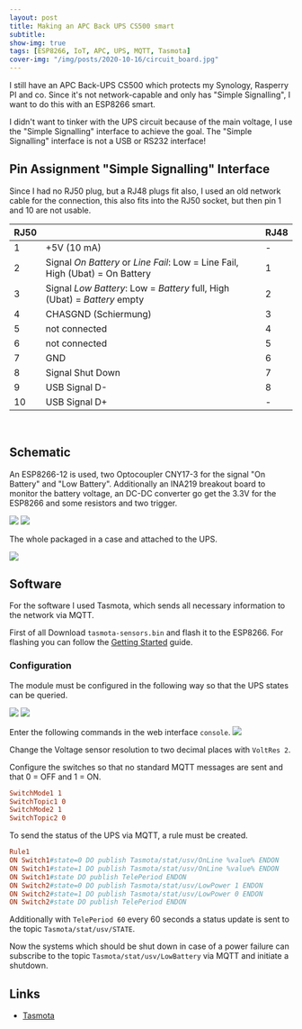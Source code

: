 ```yaml
---
layout: post
title: Making an APC Back UPS CS500 smart
subtitle:
show-img: true
tags: [ESP8266, IoT, APC, UPS, MQTT, Tasmota]
cover-img: "/img/posts/2020-10-16/circuit_board.jpg"
---
```


I still have an APC Back-UPS CS500 which protects my Synology, Rasperry PI and co.
Since it's not network-capable and only has "Simple Signalling", I want to do this with an ESP8266 smart.

I didn't want to tinker with the UPS circuit because of the main voltage, I use the "Simple Signalling" interface to achieve the goal. The "Simple Signalling" interface is not a USB or RS232 interface!

## Pin Assignment "Simple Signalling" Interface

Since I had no RJ50 plug, but a RJ48 plugs fit also, I used an old network cable for the connection, this also fits into the RJ50 socket, but then pin 1 and 10 are not usable.

| RJ50 |                                                              | RJ48 |
| ---- | ------------------------------------------------------------ | ---- |
| 1    | +5V (10 mA)                                                  | -    |
| 2    | Signal *On Battery* or *Line Fail*: Low = Line Fail, High (Ubat) = On Battery | 1    |
| 3    | Signal *Low Battery*: Low = *Battery* full, High (Ubat) = *Battery* empty | 2    |
| 4    | CHASGND (Schiermung)                                         | 3    |
| 5    | not connected                                                | 4    |
| 6    | not connected                                                | 5    |
| 7    | GND                                                          | 6    |
| 8    | Signal Shut Down                                             | 7    |
| 9    | USB Signal D-                                                | 8    |
| 10   | USB Signal D+                                                | -    |

<br />

## Schematic

An ESP8266-12 is used, two Optocoupler CNY17-3 for the signal "On Battery" and "Low Battery". Additionally an INA219 breakout board to monitor the battery voltage, an DC-DC converter go get the 3.3V for the ESP8266 and some resistors and two trigger.

<img src="../img/posts/2020-10-16/schematic.jpg">
<img src="../img/posts/2020-10-16/circuit_board.jpg">

The whole packaged in a case and attached to the UPS.

<img src="../img/posts/2020-10-16/ups_case.jpg">

## Software

For the software I used Tasmota, which sends all necessary information to the network via MQTT.

First of all Download `tasmota-sensors.bin` and flash it to the ESP8266. For flashing you can follow the [Getting Started](https://tasmota.github.io/docs/Getting-Started/) guide.

### Configuration

The module must be configured in the following way so that the UPS states can be queried.

<img src="../img/posts/2020-10-16/tasmota_module_config.jpg">

<img src="../img/posts/2020-10-16/tasmota_mqtt.jpg">

Enter the following commands in the web interface `console`.
<img src="../img/posts/2020-10-16/tasmota_console.jpg">

Change the Voltage sensor resolution to two decimal places with `VoltRes 2`.

Configure the switches so that no standard MQTT messages are sent and that 0 = OFF and 1 = ON.

```conf
SwitchMode1 1
SwitchTopic1 0
SwitchMode2 1
SwitchTopic2 0
```

To send the status of the UPS via MQTT, a rule must be created.

```conf
Rule1
ON Switch1#state=0 DO publish Tasmota/stat/usv/OnLine %value% ENDON
ON Switch1#state=1 DO publish Tasmota/stat/usv/OnLine %value% ENDON
ON Switch1#state DO publish TelePeriod ENDON
ON Switch2#state=0 DO publish Tasmota/stat/usv/LowPower 1 ENDON
ON Switch2#state=1 DO publish Tasmota/stat/usv/LowPower 0 ENDON
ON Switch2#state DO publish TelePeriod ENDON
```

Additionally with `TelePeriod 60` every 60 seconds a status update is sent to the topic `Tasmota/stat/usv/STATE`.

Now the systems which should be shut down in case of a power failure can subscribe to the topic `Tasmota/stat/usv/LowBattery` via MQTT and initiate a shutdown.

## Links

- [Tasmota](https://tasmota.github.io/docs/)